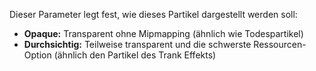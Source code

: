 Dieser Parameter legt fest, wie dieses Partikel dargestellt werden soll:

* **Opaque:** Transparent ohne Mipmapping (ähnlich wie Todespartikel)
* **Durchsichtig:** Teilweise transparent und die schwerste Ressourcen-Option (ähnlich den Partikel des Trank Effekts)
